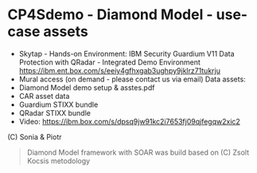 # CP4Sdemo - Diamond Model - use-case assets

- Skytap - Hands-on Environment: IBM Security Guardium V11 Data Protection with QRadar - Integrated Demo Environment https://ibm.ent.box.com/s/eeiy4gfhxgab3ughpy9jklrz71tukrju
- Mural access (on demand - please contact us via email)
Data assets:
- Diamond Model demo setup & asstes.pdf
- CAR asset data
- Guardium STIXX bundle
- QRadar STIXX bundle
- Video: https://ibm.box.com/s/dpsq9jw91kc2i7653fj09qjfegqw2xic2

 (C) Sonia & Piotr

> Diamond Model framework with SOAR was build based on (C) Zsolt Kocsis metodology
 

